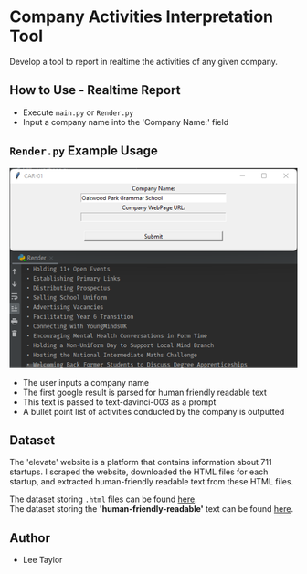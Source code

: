 # Company Activities Interpretation Tool
Develop a tool to report in realtime the activities of any given company.

## How to Use - Realtime Report
* Execute `main.py` or `Render.py` 
* Input a company name into the 'Company Name:' field

## `Render.py` Example Usage
![Image](/images/rm1.png)  
* The user inputs a company name
* The first google result is parsed for human friendly readable text
* This text is passed to text-davinci-003 as a prompt
* A bullet point list of activities conducted by the company is outputted

## Dataset
The 'elevate' website is a platform that contains information about 711 startups. 
I scraped the website, downloaded the HTML files for each startup, 
and extracted human-friendly readable text from these HTML files.

The dataset storing `.html` files can be found [here](/Greek%20Startups/Excel%20Files%20&%20Processing/soup_objects).  
The dataset storing the **'human-friendly-readable'** text can be found [here](/Greek%20Startups/Excel%20Files%20&%20Processing/soup_to_text).

## Author
* Lee Taylor
